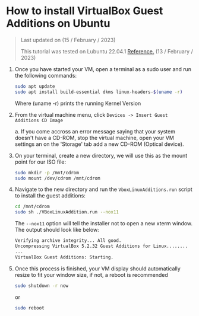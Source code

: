 # How to install VirtualBox Guest Additions on Ubuntu

> Last updated on (15 / February / 2023)
>
> This tutorial was tested on Lubuntu 22.04.1 [Reference.](https://linuxize.com/post/how-to-install-virtualbox-guest-additions-in-ubuntu/) (13 / February / 2023)

1. Once you have started your VM, open a terminal as a sudo user and run the following commands:

    ```bash
    sudo apt update
    sudo apt install build-essential dkms linux-headers-$(uname -r)
    ```

    Where (uname -r) prints the running Kernel Version

2. From the virtual machine menu, click `Devices -> Insert Guest Additions CD Image`

    a. If you come accross an error message saying that your system doesn't have a CD-ROM, stop the virtual machine, open your VM settings an on the 'Storage' tab add a new CD-ROM (Optical device).

3. On your terminal, create a new directory, we will use this as the mount point for our ISO file:

    ```bash
    sudo mkdir -p /mnt/cdrom
    sudo mount /dev/cdrom /mnt/cdrom
    ```

4. Navigate to the new directory and run the `VboxLinuxAdditions.run` script to install the guest additions:

    ```bash
    cd /mnt/cdrom
    sudo sh ./VBoxLinuxAddition.run --nox11
    ```

    The `--nox11` option will tell the installer not to open a new xterm window.
    The output should look like below:

    ```bash
    Verifying archive integrity... All good.
    Uncompressing VirtualBox 5.2.32 Guest Additions for Linux........
    ...
    VirtualBox Guest Additions: Starting.
    ```

5. Once this process is finished, your VM display should automatically resize to fit your window size, if not, a reboot is recommended

    ```bash
    sudo shutdown -r now
    ```

    or

    ```bash
    sudo reboot
    ```

